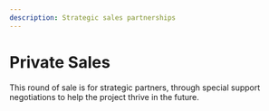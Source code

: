 ```yaml
---
description: Strategic sales partnerships
---
```


# Private Sales

This round of sale is for strategic partners, through special support negotiations to help the project thrive in the future.

